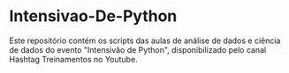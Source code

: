 # Intensivao-De-Python
Este repositório contém os scripts das aulas de análise de dados e ciência de dados do evento "Intensivão de Python", disponibilizado pelo canal Hashtag Treinamentos no Youtube.
